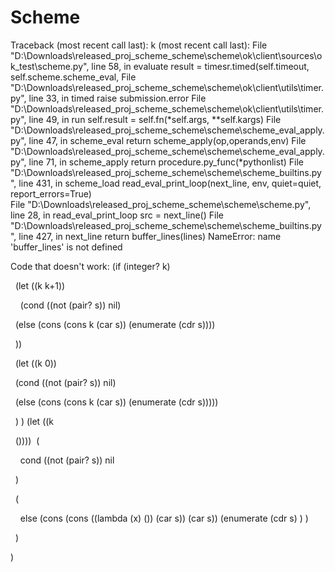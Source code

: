 # Scheme
Traceback (most recent call last):
k (most recent call last):
  File "D:\Downloads\released_proj_scheme_scheme\scheme\ok\client\sources\ok_test\scheme.py", line 58, in evaluate
    result = timesr.timed(self.timeout, self.scheme.scheme_eval,
  File "D:\Downloads\released_proj_scheme_scheme\scheme\ok\client\utils\timer.py", line 33, in timed
    raise submission.error
  File "D:\Downloads\released_proj_scheme_scheme\scheme\ok\client\utils\timer.py", line 49, in run
    self.result = self.fn(*self.args, **self.kargs)
  File "D:\Downloads\released_proj_scheme_scheme\scheme\scheme_eval_apply.py", line 47, in scheme_eval
    return scheme_apply(op,operands,env)
  File "D:\Downloads\released_proj_scheme_scheme\scheme\scheme_eval_apply.py", line 71, in scheme_apply
    return procedure.py_func(*pythonlist)
  File "D:\Downloads\released_proj_scheme_scheme\scheme\scheme_builtins.py", line 431, in scheme_load
    read_eval_print_loop(next_line, env, quiet=quiet, report_errors=True)   
  File "D:\Downloads\released_proj_scheme_scheme\scheme\scheme.py", line 28, in read_eval_print_loop
    src = next_line()
  File "D:\Downloads\released_proj_scheme_scheme\scheme\scheme_builtins.py", line 427, in next_line
    return buffer_lines(lines)
NameError: name 'buffer_lines' is not defined

Code that doesn't work:
(if (integer? k)

  (let ((k k+1))

    (cond ((not (pair? s)) nil)

  (else (cons (cons k (car s)) (enumerate (cdr s))))

  ))

  (let ((k 0))

  (cond ((not (pair? s)) nil)

  (else (cons (cons k (car s)) (enumerate (cdr s)))))

  ) )
(let ((k

  ())))
 (

    cond ((not (pair? s)) nil

  )

  (

    else (cons (cons ((lambda (x) ()) (car s)) (car s)) (enumerate (cdr s) ) )

  )

)

